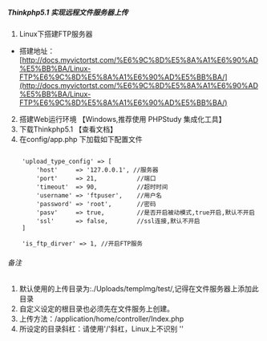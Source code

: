 ##### Thinkphp5.1 实现远程文件服务器上传
 
1. Linux下搭建FTP服务器
 - 搭建地址：[http://docs.myvictortst.com/%E6%9C%8D%E5%8A%A1%E6%90%AD%E5%BB%BA/Linux-FTP%E6%9C%8D%E5%8A%A1%E6%90%AD%E5%BB%BA/](http://docs.myvictortst.com/%E6%9C%8D%E5%8A%A1%E6%90%AD%E5%BB%BA/Linux-FTP%E6%9C%8D%E5%8A%A1%E6%90%AD%E5%BB%BA/)

2. 搭建Web运行环境 【Windows,推荐使用 PHPStudy 集成化工具】
3. 下载Thinkphp5.1 【查看文档】
4. 在config/app.php 下加载如下配置文件

```

    'upload_type_config' => [
        'host'     => '127.0.0.1', //服务器
        'port'     => 21, 			//端口
        'timeout'  => 90, 			//超时时间
        'username' => 'ftpuser', 	//用户名
        'password' => 'root', 		//密码
        'pasv'     => true, 		//是否开启被动模式,true开启,默认不开启
        'ssl'      => false, 		//ssl连接,默认不开启
    ]

 	'is_ftp_dirver' => 1, //开启FTP服务

```

###### 备注
 1. 默认使用的上传目录为:./Uploads/tempImg/test/,记得在文件服务器上添加此目录
 2. 自定义设定的根目录也必须先在文件服务上创建。
 3. 上传方法：/application/home/controller/Index.php
 4. 所设定的目录斜杠：请使用'/'斜杠，Linux上不识别 '\'